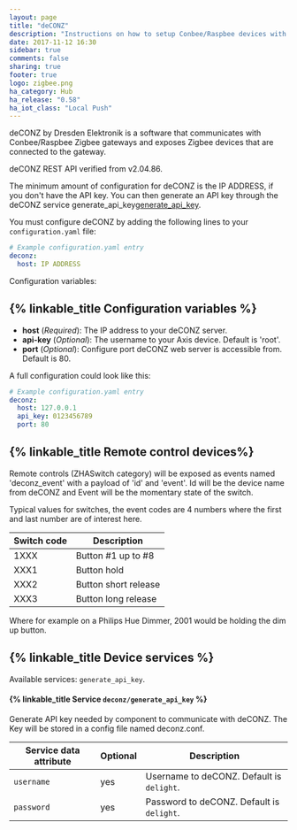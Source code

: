 ```yaml
---
layout: page
title: "deCONZ"
description: "Instructions on how to setup Conbee/Raspbee devices with deCONZ from Dresden Elektronik within Home Assistant."
date: 2017-11-12 16:30
sidebar: true
comments: false
sharing: true
footer: true
logo: zigbee.png
ha_category: Hub
ha_release: "0.58"
ha_iot_class: "Local Push"
---
```


deCONZ by Dresden Elektronik is a software that communicates with Conbee/Raspbee Zigbee gateways and exposes Zigbee devices that are connected to the gateway.

deCONZ REST API verified from v2.04.86.

The minimum amount of configuration for deCONZ is the IP ADDRESS, if you don't have the API key. You can then generate an API key through the deCONZ service generate_api_key[generate_api_key](#deconz/generate_api_key).

You must configure deCONZ by adding the following lines to your `configuration.yaml` file:

```yaml
# Example configuration.yaml entry
deconz:
  host: IP ADDRESS
```

Configuration variables:

## {% linkable_title Configuration variables %}

- **host** (*Required*): The IP address to your deCONZ server.
- **api-key** (*Optional*): The username to your Axis device. Default is 'root'.
- **port** (*Optional*): Configure port deCONZ web server is accessible from. Default is 80.

A full configuration could look like this:

```yaml
# Example configuration.yaml entry
deconz:
  host: 127.0.0.1
  api_key: 0123456789
  port: 80
```

## {% linkable_title Remote control devices%}

Remote controls (ZHASwitch category) will be exposed as events named 'deconz_event' with a payload of 'id' and 'event'. Id will be the device name from deCONZ and Event will be the momentary state of the switch.

Typical values for switches, the event codes are 4 numbers where the first and last number are of interest here.

| Switch code | Description             |
|-------------|-------------------------|
| 1XXX        | Button #1 up to #8      |
| XXX1        | Button hold             |
| XXX2        | Button short release    |
| XXX3        | Button long release     |

Where for example on a Philips Hue Dimmer, 2001 would be holding the dim up button.

## {% linkable_title Device services %}
Available services: `generate_api_key`.

#### {% linkable_title Service `deconz/generate_api_key` %}
Generate API key needed by component to communicate with deCONZ. The Key will be stored in a config file named deconz.conf.

| Service data attribute    | Optional | Description                               |
|---------------------------|----------|-------------------------------------------|
| `username`                |      yes | Username to deCONZ. Default is `delight`. |
| `password`                |      yes | Password to deCONZ. Default is `delight`. |

